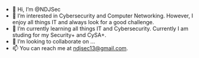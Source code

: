 - 👋 Hi, I’m @NDJSec
- 👀 I’m interested in Cybersecurity and Computer Networking. However, I enjoy all things IT and always look for a good challenge.
- 🌱 I’m currently learning all things IT and Cybersecurity. Currently I am studing for my Security+ and CySA+. 
- 💞️ I’m looking to collaborate on ...
- 📫 You can reach me at ndjsec13@gmail.com. 

<!---
NDJSec/NDJSec is a ✨ special ✨ repository because its `README.md` (this file) appears on your GitHub profile.
You can click the Preview link to take a look at your changes.
--->
